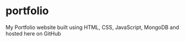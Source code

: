 # portfolio
My Portfolio website built using HTML, CSS, JavaScript, MongoDB and hosted here on GitHub
